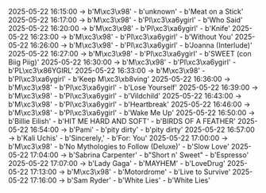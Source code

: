 2025-05-22 16:15:00 -> b'M\xc3\x98' - b'unknown' - b'Meat on a Stick'
2025-05-22 16:17:00 -> b'M\xc3\x98' - b'Pl\xc3\xa6ygirl' - b'Who Said'
2025-05-22 16:20:00 -> b'M\xc3\x98' - b'Pl\xc3\xa6ygirl' - b'Knife'
2025-05-22 16:23:00 -> b'M\xc3\x98' - b'Pl\xc3\xa6ygirl' - b'Without You'
2025-05-22 16:26:00 -> b'M\xc3\x98' - b'Pl\xc3\xa6ygirl' - b'Joanna (Interlude)'
2025-05-22 16:27:00 -> b'M\xc3\x98' - b'Pl\xc3\xa6ygirl' - b'SWEET (con Biig Piig)'
2025-05-22 16:30:00 -> b'M\xc3\x98' - b'Pl\xc3\xa6ygirl' - b'PL\xc3\x86YGIRL'
2025-05-22 16:33:00 -> b'M\xc3\x98' - b'Pl\xc3\xa6ygirl' - b'Keep M\xc3\xb8ving'
2025-05-22 16:36:00 -> b'M\xc3\x98' - b'Pl\xc3\xa6ygirl' - b'Lose Yourself'
2025-05-22 16:39:00 -> b'M\xc3\x98' - b'Pl\xc3\xa6ygirl' - b'Vildchild'
2025-05-22 16:43:00 -> b'M\xc3\x98' - b'Pl\xc3\xa6ygirl' - b'Heartbreak'
2025-05-22 16:46:00 -> b'M\xc3\x98' - b'Pl\xc3\xa6ygirl' - b'Wake Me Up'
2025-05-22 16:50:00 -> b'Billie Eilish' - b'HIT ME HARD AND SOFT' - b'BIRDS OF A FEATHER'
2025-05-22 16:54:00 -> b'Pami' - b'pity dirty' - b'pity dirty'
2025-05-22 16:57:00 -> b'Kali Uchis' - b'Sincerely,' - b'For: You'
2025-05-22 17:00:00 -> b'M\xc3\x98' - b'No Mythologies to Follow (Deluxe)' - b'Slow Love'
2025-05-22 17:04:00 -> b'Sabrina Carpenter' - b"Short n' Sweet" - b'Espresso'
2025-05-22 17:07:00 -> b'Lady Gaga' - b'MAYHEM' - b'LoveDrug'
2025-05-22 17:13:00 -> b'M\xc3\x98' - b'Motordrome' - b'Live to Survive'
2025-05-22 17:16:00 -> b'Sam Ryder' - b'White Lies' - b'White Lies'
